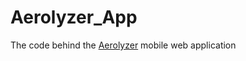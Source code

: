 # Aerolyzer\_App

The code behind the [Aerolyzer](https://github.com/Aerolyzer/Aerolyzer) mobile web application 
